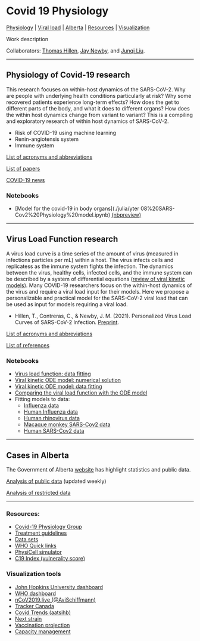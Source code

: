 # Covid 19 Physiology

[Physiology](#physiology-of-covid-19-research) |
[Viral load](#virus-load-function-research) |
[Alberta](#cases-in-alberta) |
[Resources](#resources) |
[Visualization](#visualization-tools)

Work description

Collaborators: [Thomas Hillen](http://www.math.ualberta.ca/~thillen/), [Jay Newby](https://newby-jay.github.io/), and [Junqi Liu](https://github.com/Junqi12138).

---

## Physiology of Covid-19 research

This research focuses on within-host dynamics of the SARS-CoV-2. Why are people with underlying health conditions particularly at risk? Why some recovered patients experience long-term effects? How does the get to different parts of the body, and what it does to different organs? How does the within host dynamics change from variant to variant? This is a compiling and exploratory research of within host dynamics of SARS-CoV-2.

- Risk of COVID-19 using machine learning
- Renin-angiotensis system
- Immune system

[List of acronyms and abbreviations](./references/acronyms.md)

[List of papers](./references/covid-19_papers.md)

[COVID-19 news](./references/news.md)

### Notebooks

- [Model for the covid-19 in body organs](./julia/yter 08%20SARS-Cov2%20Physiology%20model.ipynb) [(nbpreview)](https://nbviewer.jupyter.org/github/ccontrer/20-08Covid19Physiology/blob/master/julia/08%20SARS-Cov2%20Physiology%20model.html)

--- 

## Virus Load Function research

A virus load curve is a time series of the amount of virus (measured in infections particles per mL) within a host.  The virus infects cells and replicatess as the inmune system fights the infection. The dynamics between the virus, healthy cells, infected cells, and the immune system can be described by a system of differential equations ([review of viral kinetic models](https://link.springer.com/article/10.1007%2Fs10928-014-9363-3)). Many COVID-19 researchers focus on the within-host dynamics of the virus and require a viral load input for their models. Here we propose a personalizable and practical model for the SARS-CoV-2 viral load that can be used as input for models requiring a viral load.

- Hillen, T., Contreras, C., & Newby, J. M. (2021). Personalized Virus Load Curves of SARS-CoV-2 Infection. [Preprint](https://www.medrxiv.org/content/10.1101/2021.01.21.21250268v1).

[List of acronyms and abbreviations](./references/acronyms.md)

[List of references](./references/virus_load.md)

### Notebooks

- [Virus load function: data fitting](https://nbviewer.jupyter.org/github/ccontrer/20-08Covid19Physiology/blob/master/julia/02%20Fitting%20the%20virus%20load%20function.ipynb)
- [Viral kinetic ODE model: numerical solution](https://nbviewer.jupyter.org/github/ccontrer/20-08Covid19Physiology/blob/master/julia/01%20Solving%20the%20virus%20target%20model.ipynb)
- [Viral kinetic ODE model: data fitting](https://nbviewer.jupyter.org/github/ccontrer/20-08Covid19Physiology/blob/master/julia/03%20Fitting%20the%20virus%20target%20model.ipynb)
- [Comparing the viral load function with the ODE model](https://nbviewer.jupyter.org/github/ccontrer/20-08Covid19Physiology/blob/master/julia/04%20Comparing%20the%20virus%20load%20function%20with%20the%20virus-target%20model.ipynb)
- Fitting models to data:
  - [Influenza data](https://nbviewer.jupyter.org/github/ccontrer/20-08Covid19Physiology/blob/master/julia/05%20Fitting%20models%20to%20influenza%20data.ipynb)
  - [Human Influenza data](https://nbviewer.jupyter.org/github/ccontrer/20-08Covid19Physiology/blob/master/julia/07a%20Fitting%20models%20to%20Influenza%20A%20data%20(Baccam%202008).ipynb)
  - [Human rhinovirus data](https://nbviewer.jupyter.org/github/ccontrer/20-08Covid19Physiology/blob/master/julia/07b%20Fitting%20models%20to%20Rhinovirus%20data%20(Kennedy%202014).ipynb)
  - [Macaque monkey SARS-Cov2 data](https://nbviewer.jupyter.org/github/ccontrer/20-08Covid19Physiology/blob/master/julia/06%20Fitting%20models%20to%20macaque%20monkey%20SARS-Cov2%20data.ipynb)
  - [Human SARS-Cov2 data](https://nbviewer.jupyter.org/github/ccontrer/20-08Covid19Physiology/blob/master/julia/06%20Fitting%20models%20to%20macaque%20monkey%20SARS-Cov2%20data.ipynb)

---

## Cases in Alberta

The Government of Alberta [website](https://www.alberta.ca/stats/covid-19-alberta-statistics.htm) has highlight statistics and public data.

[Analysis of public data](https://nbviewer.jupyter.org/github/ccontrer/20-08Covid19Physiology/blob/master/python/03%20COVID-19%20Alberta.ipynb) (updated weekly)

[Analysis of restricted data](https://nbviewer.jupyter.org/github/ccontrer/20-08Covid19Physiology/blob/master/python/03%20COVID-19%20Alberta%20restricted%20data.ipynb)

---

### Resources:

- [Covid-19 Physiology Group](https://sites.google.com/ualberta.ca/cov-pg/home) 
- [Treatment guidelines](https://www.idsociety.org/practice-guideline/covid-19-guideline-treatment-and-management/)
- [Data sets](references/datasets.md)
- [WHO Quick links](https://www.who.int/emergencies/diseases/novel-coronavirus-2019)
- [PhysiCell simulator](http://physicell.org/)
- [C19 Index (vulnerality score)](https://closedloop.ai/c19index/)

### Visualization tools

- [John Hopkins University dashboard](https://gisanddata.maps.arcgis.com/apps/opsdashboard/index.html#/bda7594740fd40299423467b48e9ecf6)
- [WHO dashboard](https://covid19.who.int/table)
- [nCoV2019.live (@AviSchiffmann)](https://ncov2019.live/)
- [Tracker Canada](https://covid19tracker.ca/)
- [Covid Trends (aatsihb)](https://aatishb.com/covidtrends/)
- [Next strain](https://nextstrain.org/groups/neherlab/ncov/S.N501?c=gt-S_501,69&p=grid&r=country)
- [Vaccination projection](https://timetoherd.com/)
- [Capacity management](https://covid-hospital-operations.com/about#aboutus)